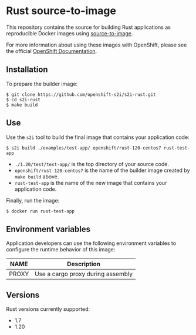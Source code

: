 Rust source-to-image
====================

This repository contains the source for building Rust applications as reproducible Docker images using [source-to-image](https://github.com/openshift/source-to-image).

For more information about using these images with OpenShift, please see the
official [OpenShift Documentation](https://docs.openshift.org/latest/architecture/core_concepts/builds_and_image_streams.html#source-build).

Installation
---------------
To prepare the builder image:
```shell
$ git clone https://github.com/openshift-s2i/s2i-rust.git
$ cd s2i-rust
$ make build
```

Use
---------------
Use the `s2i` tool to build the final image that contains your application code:
```shell
$ s2i build ./examples/test-app/ openshift/rust-120-centos7 rust-test-app
```
* `./1.20/test/test-app/` is the top directory of your source code.
* `openshift/rust-120-centos7` is the name of the builder image created by `make build` above.
* `rust-test-app` is the name of the new image that contains your application code.

Finally, run the image:
```shell
$ docker run rust-test-app
```

Environment variables
---------------------

Application developers can use the following environment variables to configure the runtime behavior of this image:

NAME        | Description
------------|-------------
PROXY       | Use a cargo proxy during assembly

Versions
---------------
Rust versions currently supported:
* 1.7
* 1.20
